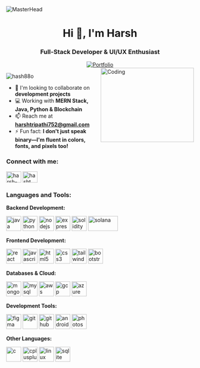 <img src="https://media0.giphy.com/headers/GitHub/w8ZJLtJbmuph.gif" alt="MasterHead">

<h1 align="center">Hi 👋, I'm Harsh</h1>
<h3 align="center">Full-Stack Developer & UI/UX Enthusiast</h3>

<div align="center">
  <a href="https://prismatic-entremet-0c3922.netlify.app/" target="_blank">
    <img src="https://img.shields.io/badge/🌐_Portfolio-Live_Demo-FF6B6B?style=for-the-badge&labelColor=4ECDC4&logoColor=white" alt="Portfolio"/>
  </a>
</div>

<img align="right" alt="Coding" height="200" width="250" src="https://www.desicomments.com/wp-content/uploads/2017/07/Hello.gif">

<p align="left"> <img src="https://komarev.com/ghpvc/?username=hash88o&label=Profile%20views&color=0e75b6&style=flat" alt="hash88o" /> </p>

- 👯 I'm looking to collaborate on **development projects**
- 💻 Working with **MERN Stack, Java, Python & Blockchain**
- 📫 Reach me at **harshtripathi752@gmail.com**
- ⚡ Fun fact: **I don't just speak binary—I'm fluent in colors, fonts, and pixels too!**

<h3 align="left">Connect with me:</h3>
<p align="left">
<a href="https://linkedin.com/in/harsh-tripathi-919995248" target="blank"><img align="center" src="https://cdn.jsdelivr.net/gh/devicons/devicon/icons/linkedin/linkedin-original.svg" alt="harsh-tripathi-919995248" height="30" width="40" /></a>
<a href="https://codeforces.com/profile/hasht" target="blank"><img align="center" src="https://upload.wikimedia.org/wikipedia/commons/b/b1/Codeforces_logo.svg" alt="hasht" height="30" width="40" /></a>
</p>

<h3 align="left">Languages and Tools:</h3>

**Backend Development:**
<p align="left">
<a href="https://www.java.com" target="_blank" rel="noreferrer"> <img src="https://cdn.jsdelivr.net/gh/devicons/devicon/icons/java/java-original.svg" alt="java" width="40" height="40"/></a>
<a href="https://www.python.org" target="_blank" rel="noreferrer"> <img src="https://cdn.jsdelivr.net/gh/devicons/devicon/icons/python/python-original.svg" alt="python" width="40" height="40"/></a>
<a href="https://nodejs.org" target="_blank" rel="noreferrer"> <img src="https://cdn.jsdelivr.net/gh/devicons/devicon/icons/nodejs/nodejs-original.svg" alt="nodejs" width="40" height="40"/></a>
<a href="https://expressjs.com" target="_blank" rel="noreferrer"> <img src="https://cdn.jsdelivr.net/gh/devicons/devicon/icons/express/express-original.svg" alt="express" width="40" height="40"/></a>
<a href="https://soliditylang.org/" target="_blank" rel="noreferrer"> <img src="https://docs.soliditylang.org/en/v0.8.15/_static/logo.svg" alt="solidity" width="40" height="40"/></a>
<a href="https://solana.com/" target="_blank" rel="noreferrer"> <img src="https://solana.com/_next/static/media/logotype.e4df684f.svg" alt="solana" width="80" height="40"/></a>
</p>

**Frontend Development:**
<p align="left">
<a href="https://reactjs.org/" target="_blank" rel="noreferrer"> <img src="https://cdn.jsdelivr.net/gh/devicons/devicon/icons/react/react-original.svg" alt="react" width="40" height="40"/></a>
<a href="https://developer.mozilla.org/en-US/docs/Web/JavaScript" target="_blank" rel="noreferrer"> <img src="https://cdn.jsdelivr.net/gh/devicons/devicon/icons/javascript/javascript-original.svg" alt="javascript" width="40" height="40"/></a>
<a href="https://www.w3.org/html/" target="_blank" rel="noreferrer"> <img src="https://cdn.jsdelivr.net/gh/devicons/devicon/icons/html5/html5-original.svg" alt="html5" width="40" height="40"/></a>
<a href="https://www.w3schools.com/css/" target="_blank" rel="noreferrer"> <img src="https://cdn.jsdelivr.net/gh/devicons/devicon/icons/css3/css3-original.svg" alt="css3" width="40" height="40"/></a>
<a href="https://tailwindcss.com/" target="_blank" rel="noreferrer"> <img src="https://cdn.jsdelivr.net/gh/devicons/devicon/icons/tailwindcss/tailwindcss-plain.svg" alt="tailwind" width="40" height="40"/></a>
<a href="https://getbootstrap.com" target="_blank" rel="noreferrer"> <img src="https://cdn.jsdelivr.net/gh/devicons/devicon/icons/bootstrap/bootstrap-original.svg" alt="bootstrap" width="40" height="40"/></a>
</p>

**Databases & Cloud:**
<p align="left">
<a href="https://www.mongodb.com/" target="_blank" rel="noreferrer"> <img src="https://cdn.jsdelivr.net/gh/devicons/devicon/icons/mongodb/mongodb-original.svg" alt="mongodb" width="40" height="40"/></a>
<a href="https://www.mysql.com/" target="_blank" rel="noreferrer"> <img src="https://cdn.jsdelivr.net/gh/devicons/devicon/icons/mysql/mysql-original.svg" alt="mysql" width="40" height="40"/></a>
<a href="https://aws.amazon.com" target="_blank" rel="noreferrer"> <img src="https://cdn.jsdelivr.net/gh/devicons/devicon/icons/amazonwebservices/amazonwebservices-original.svg" alt="aws" width="40" height="40"/></a>
<a href="https://cloud.google.com" target="_blank" rel="noreferrer"> <img src="https://cdn.jsdelivr.net/gh/devicons/devicon/icons/googlecloud/googlecloud-original.svg" alt="gcp" width="40" height="40"/></a>
<a href="https://azure.microsoft.com/en-in/" target="_blank" rel="noreferrer"> <img src="https://cdn.jsdelivr.net/gh/devicons/devicon/icons/azure/azure-original.svg" alt="azure" width="40" height="40"/></a>
</p>

**Development Tools:**
<p align="left">
<a href="https://www.figma.com/" target="_blank" rel="noreferrer"> <img src="https://cdn.jsdelivr.net/gh/devicons/devicon/icons/figma/figma-original.svg" alt="figma" width="40" height="40"/></a>
<a href="https://git-scm.com/" target="_blank" rel="noreferrer"> <img src="https://cdn.jsdelivr.net/gh/devicons/devicon/icons/git/git-original.svg" alt="git" width="40" height="40"/></a>
<a href="https://github.com/" target="_blank" rel="noreferrer"> <img src="https://cdn.jsdelivr.net/gh/devicons/devicon/icons/github/github-original.svg" alt="github" width="40" height="40"/></a>
<a href="https://developer.android.com/studio" target="_blank" rel="noreferrer"> <img src="https://cdn.jsdelivr.net/gh/devicons/devicon/icons/androidstudio/androidstudio-original.svg" alt="android-studio" width="40" height="40"/></a>
<a href="https://www.photoshop.com/en" target="_blank" rel="noreferrer"> <img src="https://cdn.jsdelivr.net/gh/devicons/devicon/icons/photoshop/photoshop-plain.svg" alt="photoshop" width="40" height="40"/></a>
</p>

**Other Languages:**
<p align="left">
<a href="https://www.cprogramming.com/" target="_blank" rel="noreferrer"> <img src="https://cdn.jsdelivr.net/gh/devicons/devicon/icons/c/c-original.svg" alt="c" width="40" height="40"/></a>
<a href="https://www.w3schools.com/cpp/" target="_blank" rel="noreferrer"> <img src="https://cdn.jsdelivr.net/gh/devicons/devicon/icons/cplusplus/cplusplus-original.svg" alt="cplusplus" width="40" height="40"/></a>
<a href="https://www.linux.org/" target="_blank" rel="noreferrer"> <img src="https://cdn.jsdelivr.net/gh/devicons/devicon/icons/linux/linux-original.svg" alt="linux" width="40" height="40"/></a>
<a href="https://www.sqlite.org/" target="_blank" rel="noreferrer"> <img src="https://www.vectorlogo.zone/logos/sqlite/sqlite-icon.svg" alt="sqlite" width="40" height="40"/></a>
</p>
